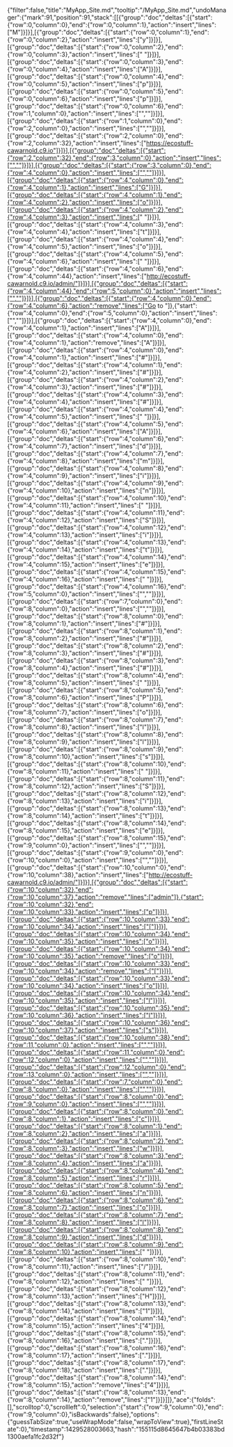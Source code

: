 {"filter":false,"title":"MyApp_Site.md","tooltip":"/MyApp_Site.md","undoManager":{"mark":91,"position":91,"stack":[[{"group":"doc","deltas":[{"start":{"row":0,"column":0},"end":{"row":0,"column":1},"action":"insert","lines":["M"]}]}],[{"group":"doc","deltas":[{"start":{"row":0,"column":1},"end":{"row":0,"column":2},"action":"insert","lines":["y"]}]}],[{"group":"doc","deltas":[{"start":{"row":0,"column":2},"end":{"row":0,"column":3},"action":"insert","lines":[" "]}]}],[{"group":"doc","deltas":[{"start":{"row":0,"column":3},"end":{"row":0,"column":4},"action":"insert","lines":["A"]}]}],[{"group":"doc","deltas":[{"start":{"row":0,"column":4},"end":{"row":0,"column":5},"action":"insert","lines":["p"]}]}],[{"group":"doc","deltas":[{"start":{"row":0,"column":5},"end":{"row":0,"column":6},"action":"insert","lines":["p"]}]}],[{"group":"doc","deltas":[{"start":{"row":0,"column":6},"end":{"row":1,"column":0},"action":"insert","lines":["",""]}]}],[{"group":"doc","deltas":[{"start":{"row":1,"column":0},"end":{"row":2,"column":0},"action":"insert","lines":["",""]}]}],[{"group":"doc","deltas":[{"start":{"row":2,"column":0},"end":{"row":2,"column":32},"action":"insert","lines":["https://ecostuff-cawarnold.c9.io"]}]}],[{"group":"doc","deltas":[{"start":{"row":2,"column":32},"end":{"row":3,"column":0},"action":"insert","lines":["",""]}]}],[{"group":"doc","deltas":[{"start":{"row":3,"column":0},"end":{"row":4,"column":0},"action":"insert","lines":["",""]}]}],[{"group":"doc","deltas":[{"start":{"row":4,"column":0},"end":{"row":4,"column":1},"action":"insert","lines":["G"]}]}],[{"group":"doc","deltas":[{"start":{"row":4,"column":1},"end":{"row":4,"column":2},"action":"insert","lines":["o"]}]}],[{"group":"doc","deltas":[{"start":{"row":4,"column":2},"end":{"row":4,"column":3},"action":"insert","lines":[" "]}]}],[{"group":"doc","deltas":[{"start":{"row":4,"column":3},"end":{"row":4,"column":4},"action":"insert","lines":["t"]}]}],[{"group":"doc","deltas":[{"start":{"row":4,"column":4},"end":{"row":4,"column":5},"action":"insert","lines":["o"]}]}],[{"group":"doc","deltas":[{"start":{"row":4,"column":5},"end":{"row":4,"column":6},"action":"insert","lines":[" "]}]}],[{"group":"doc","deltas":[{"start":{"row":4,"column":6},"end":{"row":4,"column":44},"action":"insert","lines":["http://ecostuff-cawarnold.c9.io/admin/"]}]}],[{"group":"doc","deltas":[{"start":{"row":4,"column":44},"end":{"row":5,"column":0},"action":"insert","lines":["",""]}]}],[{"group":"doc","deltas":[{"start":{"row":4,"column":0},"end":{"row":4,"column":6},"action":"remove","lines":["Go to "]},{"start":{"row":4,"column":0},"end":{"row":5,"column":0},"action":"insert","lines":["",""]}]}],[{"group":"doc","deltas":[{"start":{"row":4,"column":0},"end":{"row":4,"column":1},"action":"insert","lines":["A"]}]}],[{"group":"doc","deltas":[{"start":{"row":4,"column":0},"end":{"row":4,"column":1},"action":"remove","lines":["A"]}]}],[{"group":"doc","deltas":[{"start":{"row":4,"column":0},"end":{"row":4,"column":1},"action":"insert","lines":["#"]}]}],[{"group":"doc","deltas":[{"start":{"row":4,"column":1},"end":{"row":4,"column":2},"action":"insert","lines":["#"]}]}],[{"group":"doc","deltas":[{"start":{"row":4,"column":2},"end":{"row":4,"column":3},"action":"insert","lines":["#"]}]}],[{"group":"doc","deltas":[{"start":{"row":4,"column":3},"end":{"row":4,"column":4},"action":"insert","lines":["#"]}]}],[{"group":"doc","deltas":[{"start":{"row":4,"column":4},"end":{"row":4,"column":5},"action":"insert","lines":[" "]}]}],[{"group":"doc","deltas":[{"start":{"row":4,"column":5},"end":{"row":4,"column":6},"action":"insert","lines":["A"]}]}],[{"group":"doc","deltas":[{"start":{"row":4,"column":6},"end":{"row":4,"column":7},"action":"insert","lines":["d"]}]}],[{"group":"doc","deltas":[{"start":{"row":4,"column":7},"end":{"row":4,"column":8},"action":"insert","lines":["m"]}]}],[{"group":"doc","deltas":[{"start":{"row":4,"column":8},"end":{"row":4,"column":9},"action":"insert","lines":["i"]}]}],[{"group":"doc","deltas":[{"start":{"row":4,"column":9},"end":{"row":4,"column":10},"action":"insert","lines":["n"]}]}],[{"group":"doc","deltas":[{"start":{"row":4,"column":10},"end":{"row":4,"column":11},"action":"insert","lines":[" "]}]}],[{"group":"doc","deltas":[{"start":{"row":4,"column":11},"end":{"row":4,"column":12},"action":"insert","lines":["S"]}]}],[{"group":"doc","deltas":[{"start":{"row":4,"column":12},"end":{"row":4,"column":13},"action":"insert","lines":["i"]}]}],[{"group":"doc","deltas":[{"start":{"row":4,"column":13},"end":{"row":4,"column":14},"action":"insert","lines":["t"]}]}],[{"group":"doc","deltas":[{"start":{"row":4,"column":14},"end":{"row":4,"column":15},"action":"insert","lines":["e"]}]}],[{"group":"doc","deltas":[{"start":{"row":4,"column":15},"end":{"row":4,"column":16},"action":"insert","lines":[" "]}]}],[{"group":"doc","deltas":[{"start":{"row":4,"column":16},"end":{"row":5,"column":0},"action":"insert","lines":["",""]}]}],[{"group":"doc","deltas":[{"start":{"row":7,"column":0},"end":{"row":8,"column":0},"action":"insert","lines":["",""]}]}],[{"group":"doc","deltas":[{"start":{"row":8,"column":0},"end":{"row":8,"column":1},"action":"insert","lines":["#"]}]}],[{"group":"doc","deltas":[{"start":{"row":8,"column":1},"end":{"row":8,"column":2},"action":"insert","lines":["#"]}]}],[{"group":"doc","deltas":[{"start":{"row":8,"column":2},"end":{"row":8,"column":3},"action":"insert","lines":["#"]}]}],[{"group":"doc","deltas":[{"start":{"row":8,"column":3},"end":{"row":8,"column":4},"action":"insert","lines":["#"]}]}],[{"group":"doc","deltas":[{"start":{"row":8,"column":4},"end":{"row":8,"column":5},"action":"insert","lines":[" "]}]}],[{"group":"doc","deltas":[{"start":{"row":8,"column":5},"end":{"row":8,"column":6},"action":"insert","lines":["P"]}]}],[{"group":"doc","deltas":[{"start":{"row":8,"column":6},"end":{"row":8,"column":7},"action":"insert","lines":["o"]}]}],[{"group":"doc","deltas":[{"start":{"row":8,"column":7},"end":{"row":8,"column":8},"action":"insert","lines":["l"]}]}],[{"group":"doc","deltas":[{"start":{"row":8,"column":8},"end":{"row":8,"column":9},"action":"insert","lines":["l"]}]}],[{"group":"doc","deltas":[{"start":{"row":8,"column":9},"end":{"row":8,"column":10},"action":"insert","lines":["s"]}]}],[{"group":"doc","deltas":[{"start":{"row":8,"column":10},"end":{"row":8,"column":11},"action":"insert","lines":[" "]}]}],[{"group":"doc","deltas":[{"start":{"row":8,"column":11},"end":{"row":8,"column":12},"action":"insert","lines":["S"]}]}],[{"group":"doc","deltas":[{"start":{"row":8,"column":12},"end":{"row":8,"column":13},"action":"insert","lines":["i"]}]}],[{"group":"doc","deltas":[{"start":{"row":8,"column":13},"end":{"row":8,"column":14},"action":"insert","lines":["t"]}]}],[{"group":"doc","deltas":[{"start":{"row":8,"column":14},"end":{"row":8,"column":15},"action":"insert","lines":["e"]}]}],[{"group":"doc","deltas":[{"start":{"row":8,"column":15},"end":{"row":9,"column":0},"action":"insert","lines":["",""]}]}],[{"group":"doc","deltas":[{"start":{"row":9,"column":0},"end":{"row":10,"column":0},"action":"insert","lines":["",""]}]}],[{"group":"doc","deltas":[{"start":{"row":10,"column":0},"end":{"row":10,"column":38},"action":"insert","lines":["http://ecostuff-cawarnold.c9.io/admin/"]}]}],[{"group":"doc","deltas":[{"start":{"row":10,"column":32},"end":{"row":10,"column":37},"action":"remove","lines":["admin"]},{"start":{"row":10,"column":32},"end":{"row":10,"column":33},"action":"insert","lines":["p"]}]}],[{"group":"doc","deltas":[{"start":{"row":10,"column":33},"end":{"row":10,"column":34},"action":"insert","lines":["["]}]}],[{"group":"doc","deltas":[{"start":{"row":10,"column":34},"end":{"row":10,"column":35},"action":"insert","lines":["o"]}]}],[{"group":"doc","deltas":[{"start":{"row":10,"column":34},"end":{"row":10,"column":35},"action":"remove","lines":["o"]}]}],[{"group":"doc","deltas":[{"start":{"row":10,"column":33},"end":{"row":10,"column":34},"action":"remove","lines":["["]}]}],[{"group":"doc","deltas":[{"start":{"row":10,"column":33},"end":{"row":10,"column":34},"action":"insert","lines":["o"]}]}],[{"group":"doc","deltas":[{"start":{"row":10,"column":34},"end":{"row":10,"column":35},"action":"insert","lines":["l"]}]}],[{"group":"doc","deltas":[{"start":{"row":10,"column":35},"end":{"row":10,"column":36},"action":"insert","lines":["l"]}]}],[{"group":"doc","deltas":[{"start":{"row":10,"column":36},"end":{"row":10,"column":37},"action":"insert","lines":["s"]}]}],[{"group":"doc","deltas":[{"start":{"row":10,"column":38},"end":{"row":11,"column":0},"action":"insert","lines":["",""]}]}],[{"group":"doc","deltas":[{"start":{"row":11,"column":0},"end":{"row":12,"column":0},"action":"insert","lines":["",""]}]}],[{"group":"doc","deltas":[{"start":{"row":12,"column":0},"end":{"row":13,"column":0},"action":"insert","lines":["",""]}]}],[{"group":"doc","deltas":[{"start":{"row":7,"column":0},"end":{"row":8,"column":0},"action":"insert","lines":["",""]}]}],[{"group":"doc","deltas":[{"start":{"row":8,"column":0},"end":{"row":9,"column":0},"action":"insert","lines":["",""]}]}],[{"group":"doc","deltas":[{"start":{"row":8,"column":0},"end":{"row":8,"column":1},"action":"insert","lines":["c"]}]}],[{"group":"doc","deltas":[{"start":{"row":8,"column":1},"end":{"row":8,"column":2},"action":"insert","lines":["a"]}]}],[{"group":"doc","deltas":[{"start":{"row":8,"column":2},"end":{"row":8,"column":3},"action":"insert","lines":["w"]}]}],[{"group":"doc","deltas":[{"start":{"row":8,"column":3},"end":{"row":8,"column":4},"action":"insert","lines":["a"]}]}],[{"group":"doc","deltas":[{"start":{"row":8,"column":4},"end":{"row":8,"column":5},"action":"insert","lines":["r"]}]}],[{"group":"doc","deltas":[{"start":{"row":8,"column":5},"end":{"row":8,"column":6},"action":"insert","lines":["n"]}]}],[{"group":"doc","deltas":[{"start":{"row":8,"column":6},"end":{"row":8,"column":7},"action":"insert","lines":["o"]}]}],[{"group":"doc","deltas":[{"start":{"row":8,"column":7},"end":{"row":8,"column":8},"action":"insert","lines":["l"]}]}],[{"group":"doc","deltas":[{"start":{"row":8,"column":8},"end":{"row":8,"column":9},"action":"insert","lines":["d"]}]}],[{"group":"doc","deltas":[{"start":{"row":8,"column":9},"end":{"row":8,"column":10},"action":"insert","lines":[" "]}]}],[{"group":"doc","deltas":[{"start":{"row":8,"column":10},"end":{"row":8,"column":11},"action":"insert","lines":["/"]}]}],[{"group":"doc","deltas":[{"start":{"row":8,"column":11},"end":{"row":8,"column":12},"action":"insert","lines":[" "]}]}],[{"group":"doc","deltas":[{"start":{"row":8,"column":12},"end":{"row":8,"column":13},"action":"insert","lines":["H"]}]}],[{"group":"doc","deltas":[{"start":{"row":8,"column":13},"end":{"row":8,"column":14},"action":"insert","lines":["1"]}]}],[{"group":"doc","deltas":[{"start":{"row":8,"column":14},"end":{"row":8,"column":15},"action":"insert","lines":["4"]}]}],[{"group":"doc","deltas":[{"start":{"row":8,"column":15},"end":{"row":8,"column":16},"action":"insert","lines":["."]}]}],[{"group":"doc","deltas":[{"start":{"row":8,"column":16},"end":{"row":8,"column":17},"action":"insert","lines":["."]}]}],[{"group":"doc","deltas":[{"start":{"row":8,"column":17},"end":{"row":8,"column":18},"action":"insert","lines":["."]}]}],[{"group":"doc","deltas":[{"start":{"row":8,"column":14},"end":{"row":8,"column":15},"action":"remove","lines":["4"]}]}],[{"group":"doc","deltas":[{"start":{"row":8,"column":13},"end":{"row":8,"column":14},"action":"remove","lines":["1"]}]}]]},"ace":{"folds":[],"scrolltop":0,"scrollleft":0,"selection":{"start":{"row":9,"column":0},"end":{"row":9,"column":0},"isBackwards":false},"options":{"guessTabSize":true,"useWrapMode":false,"wrapToView":true},"firstLineState":0},"timestamp":1429528003663,"hash":"155115d8645647b4b03383bd1300aefa1fc2d32f"}